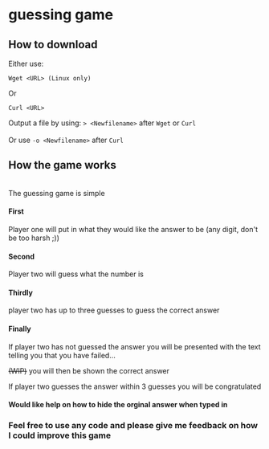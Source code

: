 # guessing game
## How to download
Either use:
```
Wget <URL> (Linux only)
```
Or
```
Curl <URL>
```
Output a file by using: ```> <Newfilename>``` after ```Wget``` or ```Curl```
<br>
<br>
Or use ```-o <Newfilename>``` after ```Curl```


## How the game works

<br>The guessing game is simple</br>
<h4>First</h4>
<p>Player one will put in what they would like the answer to be (any digit, don't be too harsh ;))</p>
<h4>Second</h4>
<p>Player two will guess what the number is</p>
<h4>Thirdly</h4>
<p>player two has up to three guesses to guess the correct answer</p>
<h4>Finally</h4>
<p>If player two has not guessed the answer you will be presented with the text telling you that you have failed...</p>
<p> <s>(WIP)</s> you will then be shown the correct answer</p>
<p>If player two guesses the answer within 3 guesses you will be congratulated</p>

<h4>Would like help on how to hide the orginal answer when typed in</h4>

<h3>Feel free to use any code and please give me feedback on how I could improve this game</h3>
